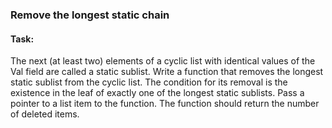 ### Remove the longest static chain

#### Task:

The next (at least two) elements of a cyclic list with identical values of the Val field are called a static sublist.
Write a function that removes the longest static sublist from the cyclic list. The condition for its removal is the
existence in the leaf of exactly one of the longest static sublists. Pass a pointer to a list item to the function. The
function should return the number of deleted items.
